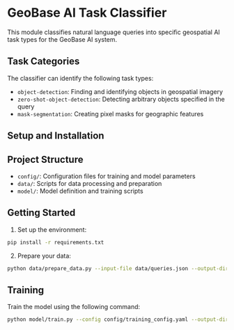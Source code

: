 # GeoBase AI Task Classifier

This module classifies natural language queries into specific geospatial AI task types for the GeoBase AI system.

## Task Categories

The classifier can identify the following task types:

- `object-detection`: Finding and identifying objects in geospatial imagery
- `zero-shot-object-detection`: Detecting arbitrary objects specified in the query
- `mask-segmentation`: Creating pixel masks for geographic features

## Setup and Installation

## Project Structure

- `config/`: Configuration files for training and model parameters
- `data/`: Scripts for data processing and preparation
- `model/`: Model definition and training scripts

## Getting Started

1. Set up the environment:

```bash
pip install -r requirements.txt
```

2. Prepare your data:

```bash
python data/prepare_data.py --input-file data/queries.json --output-dir data/processed
```

## Training

Train the model using the following command:

```bash
python model/train.py --config config/training_config.yaml --output-dir models/my_classifier
```
